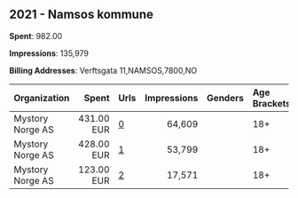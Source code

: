 ## 2021 - Namsos kommune 
**Spent**: 982.00

**Impressions**: 135,979

**Billing Addresses**: Verftsgata 11,NAMSOS,7800,NO

|Organization|Spent|Urls|Impressions|Genders|Age Brackets|Country Codes|
|:---|---:|:---|---:|:---|:---|:---|
|Mystory Norge AS|431.00 EUR|[0](https://www.snap.com/political-ads/asset/b782913e5d2d2951ce013715b3f8de3a6965c1c74e75f8b98c50fe49aa84ef7c?mediaType=mp4)|64,609||18+|norway|
|Mystory Norge AS|428.00 EUR|[1](https://www.snap.com/political-ads/asset/fe3067bccfeb4241a8fe89f0ceb99a7fdcb396dbe2b739e4c2b3de07b8677244?mediaType=mp4)|53,799||18+|norway|
|Mystory Norge AS|123.00 EUR|[2](https://www.snap.com/political-ads/asset/180469c7b028ea9d2dad57f0a8e96135722fec2b8da5c449a2909ffd30a86ae3?mediaType=mp4)|17,571||18+|norway|
